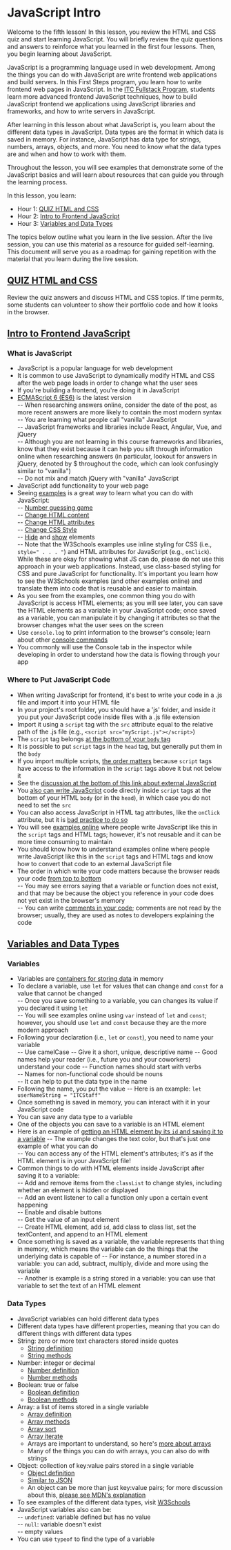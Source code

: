 # JavaScript Intro  

Welcome to the fifth lesson! In this lesson, you review the HTML and CSS quiz and start learning JavaScript. You will briefly review the quiz questions and answers to reinforce what you learned in the first four lessons. Then, you begin learning about JavaScript.

JavaScript is a programming language used in web development. Among the things you can do with JavaScript are write frontend web applications and build servers. In this First Steps program, you learn how to write frontend web pages in JavaScript. In the [ITC Fullstack Program](https://www.itc.tech), students learn more advanced frontend JavaScript techniques, how to build JavaScript frontend we applications using JavaScript libraries and frameworks, and how to write servers in JavaScript.

After learning in this lesson about what JavaScript is, you learn about the different data types in JavaScript. Data types are the format in which data is saved in memory. For instance, JavaScript has data type for strings, numbers, arrays, objects, and more. You need to know what the data types are and when and how to work with them.

Throughout the lesson, you will see examples that demonstrate some of the JavaScript basics and will learn about resources that can guide you through the learning process. 

In this lesson, you learn:  

- Hour 1: [QUIZ HTML and CSS](#quiz-html-and-css)    
- Hour 2: [Intro to Frontend JavaScript](#intro-to-frontend-javascript)   
- Hour 3: [Variables and Data Types](#variables-and-data-types)  

The topics below outline what you learn in the live session. After the live session, you can use this material as a resource for guided self-learning. This document will serve you as a roadmap for gaining repetition with the material that you learn during the live session.   

## [QUIZ HTML and CSS](#quiz-html-and-css)  

Review the quiz answers and discuss HTML and CSS topics. If time permits, some students can volunteer to show their portfolio code and how it looks in the browser.  
## [Intro to Frontend JavaScript](#intro-to-frontend-javascript)   

### What is JavaScript  

- JavaScript is a popular language for web development  
- It is common to use JavaScript to dynamically modify HTML and CSS after the web page loads in order to change what the user sees  
- If you're building a frontend, you're doing it in JavaScript
- [ECMAScript 6 (ES6)](https://262.ecma-international.org/6.0/) is the latest version  
  -- When researching answers online, consider the date of the post, as more recent answers are more likely to contain the most modern syntax  
  -- You are learning what people call "vanilla" JavaScript  
  -- JavaScript frameworks and libraries include React, Angular, Vue, and jQuery  
  -- Although you are not learning in this course frameworks and libraries, know that they exist because it can help you sift through information online when researching answers (in particular, lookout for answers in jQuery, denoted by $ throughout the code, which can look confusingly similar to "vanilla")  
  -- Do not mix and match jQuery with "vanilla" JavaScript  
- JavaScript add functionality to your web page 
- Seeing [examples](https://www.w3schools.com/js/js_examples.asp) is a great way to learn what you can do with JavaScript:  
  -- [Number guessing game](https://developer.mozilla.org/en-US/docs/Learn/JavaScript/First_steps/A_first_splash)  
  -- [Change HTML content](https://www.w3schools.com/js/tryit.asp?filename=tryjs_intro_inner_html)  
  -- [Change HTML attributes](https://www.w3schools.com/js/tryit.asp?filename=tryjs_intro_lightbulb)  
  -- [Change CSS Style](https://www.w3schools.com/js/tryit.asp?filename=tryjs_intro_style)  
  -- [Hide](https://www.w3schools.com/js/tryit.asp?filename=tryjs_intro_hide) and [show](https://www.w3schools.com/js/tryit.asp?filename=tryjs_intro_show) elements     
  -- Note that the W3Schools examples use inline styling for CSS (i.e., `style=" . . . "`) and HTML attributes for JavaScript (e.g., `onClick`). While these are okay for showing what JS can do, please do not use this approach in your web applications. Instead, use class-based styling for CSS and pure JavaScript for functionality. It's important you learn how to see the W3Schools examples (and other examples online) and translate them into code that is reusable and easier to maintain.
- As you see from the examples, one common thing you do with JavaScript is access HTML elements; as you will see later, you can save the HTML elements as a variable in your JavaScript code; once saved as a variable, you can manipulate it by changing it attributes so that the browser changes what the user sees on the screen  
- Use `console.log` to print information to the browser's console; learn about other [console commands](https://css-tricks.com/a-guide-to-console-commands/)  
- You commonly will use the Console tab in the inspector while developing in order to understand how the data is flowing through your app    
  
### Where to Put JavaScript Code  

- When writing JavaScript for frontend, it's best to write your code in a .js file and import it into your HTML file  
- In your project's root folder, you should have a 'js' folder, and inside it you put your JavaScript code inside files with a .js file extension  
- Import it using a `script` tag with the `src` attribute equal to the relative path of the .js file (e.g., `<script src="myScript.js"></script>`)  
- The `script` tag belongs [at the bottom of your `body` tag](https://www.tutorialspoint.com/How-to-use-external-js-files-in-an-HTML-file)    
- It is possible to put `script` tags in the `head` tag, but generally put them in the `body` 
- If you import multiple scripts, [the order matters](https://stackoverflow.com/a/8996905) because `script` tags have access to the information in the `script` tags above it but not below it  
- See the [discussion at the bottom of this link about external JavaScript](https://www.w3schools.com/js/js_whereto.asp)  
- You [also can write JavaScript](https://developer.mozilla.org/en-US/docs/Learn/HTML/Howto/Use_JavaScript_within_a_webpage) code directly inside `script` tags at the bottom of your HTML `body` (or in the `head`), in which case you do not need to set the `src` 
- You can also access JavaScript in HTML tag attributes, like the `onClick` attribute, but it is [bad practice to do so](https://developer.mozilla.org/en-US/docs/Learn/JavaScript/First_steps/What_is_JavaScript#inline_javascript_handlers)     
- You will see [examples online](https://developer.mozilla.org/en-US/docs/Learn/JavaScript/First_steps/What_is_JavaScript#internal_javascript) where people write JavaScript like this in the `script` tags and HTML tags; however, it's not reusable and it can be more time consuming to maintain  
- You should know how to understand examples online where people write JavaScript like this in the `script` tags and HTML tags and know how to convert that code to an external JavaScript file  
- The order in which write your code matters because the browser reads your code [from top to bottom](https://developer.mozilla.org/en-US/docs/Learn/JavaScript/First_steps/What_is_JavaScript#javascript_running_order)  
  -- You may see errors saying that a variable or function does not exist, and that may be because the object you reference in your code does not yet exist in the browser's memory  
  -- You can write [comments in your code](https://developer.mozilla.org/en-US/docs/Learn/JavaScript/First_steps/What_is_JavaScript#comments); comments are not read by the browser; usually, they are used as notes to developers explaining the code 


## [Variables and Data Types](#variables-and-data-types)   

### Variables  

- Variables are [containers for storing data](https://www.w3schools.com/js/js_variables.asp) in memory  
- To declare a variable, use `let` for values that can change and `const` for a value that cannot be changed  
  -- Once you save something to a variable, you can changes its value if you declared it using `let`  
  -- You will see examples online using `var` instead of `let` and `const`; however, you should use `let` and `const` because they are the more modern approach  
- Following your declaration (i.e., `let` or `const`), you need to name your variable  
  -- Use camelCase
  -- Give it a short, unique, descriptive name
  -- Good names help your reader (i.e., future you and your coworkers) understand your code 
  -- Function names should start with verbs  
  -- Names for non-functional code should be nouns  
  -- It can help to put the data type in the name  
- Following the name, you put the value
  -- Here is an example: `let userNameString = "ITCStaff"`
- Once something is saved in memory, you can interact with it in your JavaScript code  
- You can save any data type to a variable  
- One of the objects you can save to a variable is an HTML element  
- Here is an example of [getting an HTML element by its `id` and saving it to a variable](https://developer.mozilla.org/en-US/docs/Web/API/Document/getElementById)   -- The example changes the text color, but that's just one example of what you can do  
  -- You can access any of the HTML element's attributes; it's as if the HTML element is in your JavaScript file!  
- Common things to do with HTML elements inside JavaScript after saving it to a variable:  
  -- Add and remove items from the `classList` to change styles, including whether an element is hidden or displayed    
  -- Add an event listener to call a function only upon a certain event happening  
  -- Enable and disable buttons  
  -- Get the value of an input element  
  -- Create HTML element, add `id`, add class to class list, set the textContent, and append to an HTML element  
- Once something is saved as a variable, the variable represents that thing in memory, which means the variable can do the things that the underlying data is capable of 
  -- For instance, a number stored in a variable: you can add, subtract, multiply, divide and more using the variable  
  -- Another is example is a string stored in a variable: you can use that variable to set the text of an HTML element

### Data Types  

- JavaScript variables can hold different data types  
- Different data types have different properties, meaning that you can do different things with different data types    
- String: zero or more text characters stored inside quotes   
    - [String definition](https://www.w3schools.com/js/js_strings.asp)  
    - [String methods](https://www.w3schools.com/js/js_string_methods.asp)    
- Number: integer or decimal    
    - [Number definition](https://www.w3schools.com/js/js_numbers.asp)  
    - [Number methods](https://www.w3schools.com/js/js_number_methods.asp)  
- Boolean: true or false  
    - [Boolean definition](https://www.w3schools.com/js/js_booleans.asp)  
    - [Boolean methods](https://www.w3schools.com/jsref/jsref_obj_boolean.asp)  
- Array: a list of items stored in a single variable    
    - [Array definition](https://www.w3schools.com/js/js_arrays.asp)  
    - [Array methods](https://www.w3schools.com/js/js_array_methods.asp)  
    - [Array sort](https://www.w3schools.com/js/js_array_sort.asp)  
    - [Array iterate](https://www.w3schools.com/js/js_array_iteration.asp)  
    - Arrays are important to understand, so here's [more about arrays](https://developer.mozilla.org/en-US/docs/Web/JavaScript/Reference/Global_Objects/Array)  
    - Many of the things you can do with arrays, you can also do with strings  
- Object: collection of key:value pairs stored in a single variable    
    - [Object definition](https://www.w3schools.com/js/js_objects.asp) 
    - [Similar to JSON](https://www.w3schools.com/js/js_json.asp)  
    - An object can be more than just key:value pairs; for more discussion about this, [please see MDN's explanation](https://developer.mozilla.org/en-US/docs/Web/JavaScript/Data_structures#normal_objects_and_functions)  
- To see examples of the different data types, visit [W3Schools](https://www.w3schools.com/js/js_datatypes.asp)  
- JavaScript variables also can be:  
  -- `undefined`: variable defined but has no value    
  -- `null`: variable doesn't exist    
  -- empty values  
 - You can use `typeof` to find the type of a variable  
 

